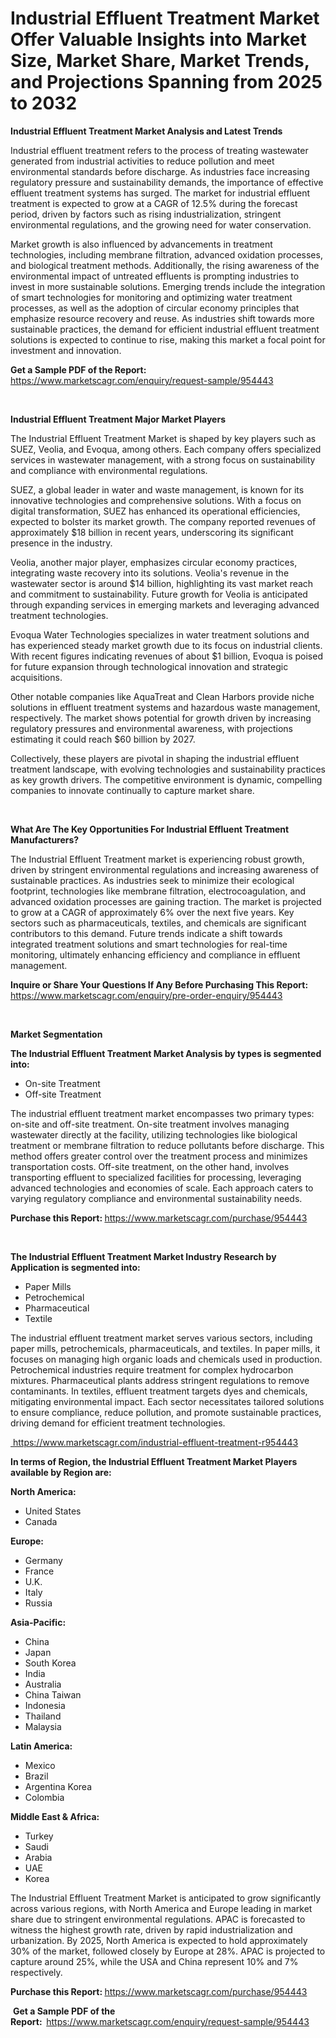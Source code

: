<p><h1>Industrial Effluent Treatment Market Offer Valuable Insights into Market Size, Market Share, Market Trends, and Projections Spanning from 2025 to 2032</h1></p><p><strong>Industrial Effluent Treatment Market Analysis and Latest Trends</strong></p>
<p><p>Industrial effluent treatment refers to the process of treating wastewater generated from industrial activities to reduce pollution and meet environmental standards before discharge. As industries face increasing regulatory pressure and sustainability demands, the importance of effective effluent treatment systems has surged. The market for industrial effluent treatment is expected to grow at a CAGR of 12.5% during the forecast period, driven by factors such as rising industrialization, stringent environmental regulations, and the growing need for water conservation.</p><p>Market growth is also influenced by advancements in treatment technologies, including membrane filtration, advanced oxidation processes, and biological treatment methods. Additionally, the rising awareness of the environmental impact of untreated effluents is prompting industries to invest in more sustainable solutions. Emerging trends include the integration of smart technologies for monitoring and optimizing water treatment processes, as well as the adoption of circular economy principles that emphasize resource recovery and reuse. As industries shift towards more sustainable practices, the demand for efficient industrial effluent treatment solutions is expected to continue to rise, making this market a focal point for investment and innovation.</p></p>
<p><strong>Get a Sample PDF of the Report:&nbsp;</strong> <a href="https://www.marketscagr.com/enquiry/request-sample/954443?utm_campaign=3204&utm_medium=2&utm_source=Github&utm_content=ia&utm_term=18042025&utm_id=industrial-effluent-treatment">https://www.marketscagr.com/enquiry/request-sample/954443</a></p>
<p>&nbsp;</p>
<p><strong>Industrial Effluent Treatment Major Market Players</strong></p>
<p><p>The Industrial Effluent Treatment Market is shaped by key players such as SUEZ, Veolia, and Evoqua, among others. Each company offers specialized services in wastewater management, with a strong focus on sustainability and compliance with environmental regulations.</p><p>SUEZ, a global leader in water and waste management, is known for its innovative technologies and comprehensive solutions. With a focus on digital transformation, SUEZ has enhanced its operational efficiencies, expected to bolster its market growth. The company reported revenues of approximately $18 billion in recent years, underscoring its significant presence in the industry.</p><p>Veolia, another major player, emphasizes circular economy practices, integrating waste recovery into its solutions. Veolia's revenue in the wastewater sector is around $14 billion, highlighting its vast market reach and commitment to sustainability. Future growth for Veolia is anticipated through expanding services in emerging markets and leveraging advanced treatment technologies.</p><p>Evoqua Water Technologies specializes in water treatment solutions and has experienced steady market growth due to its focus on industrial clients. With recent figures indicating revenues of about $1 billion, Evoqua is poised for future expansion through technological innovation and strategic acquisitions.</p><p>Other notable companies like AquaTreat and Clean Harbors provide niche solutions in effluent treatment systems and hazardous waste management, respectively. The market shows potential for growth driven by increasing regulatory pressures and environmental awareness, with projections estimating it could reach $60 billion by 2027.</p><p>Collectively, these players are pivotal in shaping the industrial effluent treatment landscape, with evolving technologies and sustainability practices as key growth drivers. The competitive environment is dynamic, compelling companies to innovate continually to capture market share.</p></p>
<p>&nbsp;</p>
<p><strong>What Are The Key Opportunities For Industrial Effluent Treatment Manufacturers?</strong></p>
<p><p>The Industrial Effluent Treatment market is experiencing robust growth, driven by stringent environmental regulations and increasing awareness of sustainable practices. As industries seek to minimize their ecological footprint, technologies like membrane filtration, electrocoagulation, and advanced oxidation processes are gaining traction. The market is projected to grow at a CAGR of approximately 6% over the next five years. Key sectors such as pharmaceuticals, textiles, and chemicals are significant contributors to this demand. Future trends indicate a shift towards integrated treatment solutions and smart technologies for real-time monitoring, ultimately enhancing efficiency and compliance in effluent management.</p></p>
<p><strong>Inquire or Share Your Questions If Any Before Purchasing This Report:</strong> <a href="https://www.marketscagr.com/enquiry/pre-order-enquiry/954443?utm_campaign=3204&utm_medium=2&utm_source=Github&utm_content=ia&utm_term=18042025&utm_id=industrial-effluent-treatment">https://www.marketscagr.com/enquiry/pre-order-enquiry/954443</a></p>
<p>&nbsp;</p>
<p><strong>Market Segmentation</strong></p>
<p><strong>The Industrial Effluent Treatment Market Analysis by types is segmented into:</strong></p>
<p><ul><li>On-site Treatment</li><li>Off-site Treatment</li></ul></p>
<p><p>The industrial effluent treatment market encompasses two primary types: on-site and off-site treatment. On-site treatment involves managing wastewater directly at the facility, utilizing technologies like biological treatment or membrane filtration to reduce pollutants before discharge. This method offers greater control over the treatment process and minimizes transportation costs. Off-site treatment, on the other hand, involves transporting effluent to specialized facilities for processing, leveraging advanced technologies and economies of scale. Each approach caters to varying regulatory compliance and environmental sustainability needs.</p></p>
<p><strong>Purchase this Report:&nbsp;</strong><a href="https://www.marketscagr.com/purchase/954443?utm_campaign=3204&utm_medium=2&utm_source=Github&utm_content=ia&utm_term=18042025&utm_id=industrial-effluent-treatment">https://www.marketscagr.com/purchase/954443</a></p>
<p>&nbsp;</p>
<p><strong>The Industrial Effluent Treatment Market Industry Research by Application is segmented into:</strong></p>
<p><ul><li>Paper Mills</li><li>Petrochemical</li><li>Pharmaceutical</li><li>Textile</li></ul></p>
<p><p>The industrial effluent treatment market serves various sectors, including paper mills, petrochemicals, pharmaceuticals, and textiles. In paper mills, it focuses on managing high organic loads and chemicals used in production. Petrochemical industries require treatment for complex hydrocarbon mixtures. Pharmaceutical plants address stringent regulations to remove contaminants. In textiles, effluent treatment targets dyes and chemicals, mitigating environmental impact. Each sector necessitates tailored solutions to ensure compliance, reduce pollution, and promote sustainable practices, driving demand for efficient treatment technologies.</p></p>
<p><a href="https://www.marketscagr.com/industrial-effluent-treatment-r954443?utm_campaign=3204&utm_medium=2&utm_source=Github&utm_content=ia&utm_term=18042025&utm_id=industrial-effluent-treatment">&nbsp;https://www.marketscagr.com/industrial-effluent-treatment-r954443</a></p>
<p><strong>In terms of Region, the Industrial Effluent Treatment Market Players available by Region are:</strong></p>
<p>
    <p> <strong> North America: </strong>
        <ul>
            <li>United States</li>
            <li>Canada</li>
        </ul>
        </p> 
    <p> <strong> Europe: </strong>
        <ul>
            <li>Germany</li>
            <li>France</li>
            <li>U.K.</li>
            <li>Italy</li>
            <li>Russia</li>
        </ul>
        </p> 
    <p> <strong> Asia-Pacific: </strong>
        <ul>
            <li>China</li>
            <li>Japan</li>
            <li>South Korea</li>
            <li>India</li>
            <li>Australia</li>
            <li>China Taiwan</li>
            <li>Indonesia</li>
            <li>Thailand</li>
            <li>Malaysia</li>
        </ul>
        </p> 
    <p> <strong> Latin America: </strong>
        <ul>
            <li>Mexico</li>
            <li>Brazil</li>
            <li>Argentina Korea</li>
            <li>Colombia</li>
        </ul>
        </p> 
    <p> <strong> Middle East & Africa: </strong>
        <ul>
            <li>Turkey</li>
            <li>Saudi</li>
            <li>Arabia</li>
            <li>UAE</li>
            <li>Korea</li>
        </ul>
    </p>
    </p>
<p><p>The Industrial Effluent Treatment Market is anticipated to grow significantly across various regions, with North America and Europe leading in market share due to stringent environmental regulations. APAC is forecasted to witness the highest growth rate, driven by rapid industrialization and urbanization. By 2025, North America is expected to hold approximately 30% of the market, followed closely by Europe at 28%. APAC is projected to capture around 25%, while the USA and China represent 10% and 7% respectively.</p></p>
<p><strong>Purchase this Report: </strong><a href="https://www.marketscagr.com/purchase/954443?utm_campaign=3204&utm_medium=2&utm_source=Github&utm_content=ia&utm_term=18042025&utm_id=industrial-effluent-treatment">https://www.marketscagr.com/purchase/954443</a></p>
<p>&nbsp;<strong>Get a Sample PDF of the Report:&nbsp;&nbsp;</strong><a href="https://www.marketscagr.com/enquiry/request-sample/954443?utm_campaign=3204&utm_medium=2&utm_source=Github&utm_content=ia&utm_term=18042025&utm_id=industrial-effluent-treatment">https://www.marketscagr.com/enquiry/request-sample/954443</a></p>
<p><strong></strong></p>
<p><p></p><p></p><p></p></p>